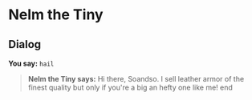 # Nelm the Tiny


## Dialog

**You say:** `hail`



>**Nelm the Tiny says:** Hi there, Soandso. I sell leather armor of the finest quality but only if you're a big an hefty one like me!
end
